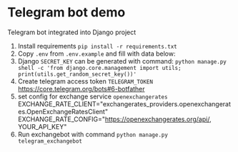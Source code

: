 # Telegram bot demo

Telegram bot integrated into Django project

1. Install requirements
`pip install -r requirements.txt`
2. Copy `.env` from `.env.example` and fill with data below:
3. Django `SECRET_KEY` can be generated with command:
`python manage.py shell -c 'from django.core.management import utils; print(utils.get_random_secret_key())'`
4. Create telegram access token `TELEGRAM_TOKEN` https://core.telegram.org/bots#6-botfather
5. set config for exchange service `openexchangerates`
EXCHANGE_RATE_CLIENT="exchangerates_providers.openexchangerates.OpenExchangeRatesClient"
EXCHANGE_RATE_CONFIG="https://openexchangerates.org/api/, YOUR_API_KEY"
6. Run exchangebot with command `python manage.py telegram_exchangebot`
